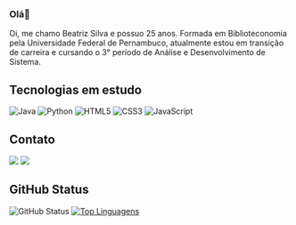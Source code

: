 ### Olá👋
Oi, me chamo Beatriz Silva e possuo 25 anos. Formada em Biblioteconomia pela Universidade Federal de Pernambuco, atualmente estou em transição de carreira e cursando o 3° período de Análise e Desenvolvimento de Sistema.

## Tecnologias em estudo
![Java](https://img.shields.io/badge/java-%23ED8B00.svg?style=for-the-badge&logo=openjdk&logoColor=white)
![Python](https://img.shields.io/badge/-python-0D1117?style=for-the-badge&logo=python&logoColor=1572B6&labelColor=0D1117)
![HTML5](https://img.shields.io/badge/-HTML-0D1117?style=for-the-badge&logo=html5&labelColor=0D1117)
![CSS3](https://img.shields.io/badge/-CSS-0D1117?style=for-the-badge&logo=CSS3&logoColor=1572B6&labelColor=0D1117)
![JavaScript](https://img.shields.io/badge/-JavaScript-0D1117?style=for-the-badge&logo=javascript&labelColor=0D1117&textColor=0D1117)

## Contato
<a href="https://www.linkedin.com/in/anabeatrizdsilva/" target="_blank"><img src="https://img.shields.io/badge/LinkedIn-0077B5?style=for-the-badge&logo=linkedin&logoColor=white" target="_blank"></a>
<a href = "mailto:annbia24@gmail.com"><img src="https://img.shields.io/badge/-Gmail-%23333?style=for-the-badge&logo=gmail&logoColor=white" target="_blank"></a>

## GitHub Status
![GitHub Status](https://github-readme-stats.vercel.app/api?username=BiaSilvaa&theme=nord&show_icons=true)
[![Top Linguagens](https://github-readme-stats.vercel.app/api/top-langs/?username=BiaSilvaa&theme=nord&layout=compact)](https://github.com/BiaSilvaa/github-readme-stats)
